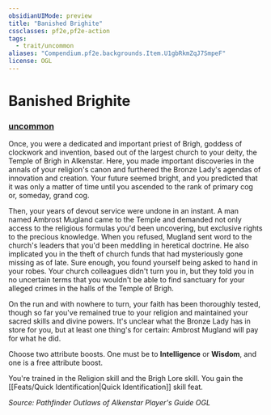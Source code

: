 ```yaml
---
obsidianUIMode: preview
title: "Banished Brighite"
cssclasses: pf2e,pf2e-action
tags:
  - trait/uncommon
aliases: "Compendium.pf2e.backgrounds.Item.U1gbRkmZqJ7SmpeF"
license: OGL
---
```

# Banished Brighite

### [uncommon](uncommon "Uncommon Rarity Trait")






Once, you were a dedicated and important priest of Brigh, goddess of clockwork and invention, based out of the largest church to your deity, the Temple of Brigh in Alkenstar. Here, you made important discoveries in the annals of your religion's canon and furthered the Bronze Lady's agendas of innovation and creation. Your future seemed bright, and you predicted that it was only a matter of time until you ascended to the rank of primary cog or, someday, grand cog.

Then, your years of devout service were undone in an instant. A man named Ambrost Mugland came to the Temple and demanded not only access to the religious formulas you'd been uncovering, but exclusive rights to the precious knowledge. When you refused, Mugland sent word to the church's leaders that you'd been meddling in heretical doctrine. He also implicated you in the theft of church funds that had mysteriously gone missing as of late. Sure enough, you found yourself being asked to hand in your robes. Your church colleagues didn't turn you in, but they told you in no uncertain terms that you wouldn't be able to find sanctuary for your alleged crimes in the halls of the Temple of Brigh.

On the run and with nowhere to turn, your faith has been thoroughly tested, though so far you've remained true to your religion and maintained your sacred skills and divine powers. It's unclear what the Bronze Lady has in store for you, but at least one thing's for certain: Ambrost Mugland will pay for what he did.

Choose two attribute boosts. One must be to **Intelligence** or **Wisdom**, and one is a free attribute boost.

You're trained in the Religion skill and the Brigh Lore skill. You gain the [[Feats/Quick Identification|Quick Identification]] skill feat.

*Source: Pathfinder Outlaws of Alkenstar Player's Guide*
*OGL*